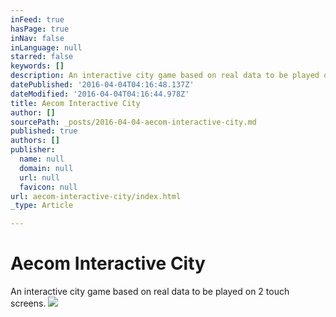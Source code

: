 ```yaml
---
inFeed: true
hasPage: true
inNav: false
inLanguage: null
starred: false
keywords: []
description: An interactive city game based on real data to be played on 2 touch screens.
datePublished: '2016-04-04T04:16:48.137Z'
dateModified: '2016-04-04T04:16:44.978Z'
title: Aecom Interactive City
author: []
sourcePath: _posts/2016-04-04-aecom-interactive-city.md
published: true
authors: []
publisher:
  name: null
  domain: null
  url: null
  favicon: null
url: aecom-interactive-city/index.html
_type: Article

---
```

# Aecom Interactive City

An interactive city game based on real data to be played on 2 touch screens.
![](https://the-grid-user-content.s3-us-west-2.amazonaws.com/d7c78a35-666b-4d3b-8a7e-27a88b71f4ec.jpg)